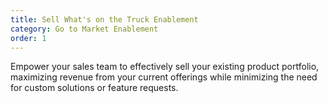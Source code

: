 ```yaml
---
title: Sell What's on the Truck Enablement
category: Go to Market Enablement
order: 1
---
```

Empower your sales team to effectively sell your existing product portfolio, maximizing revenue from your current offerings while minimizing the need for custom solutions or feature requests.
